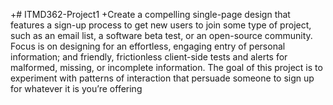  +# ITMD362-Project1
 +Create a compelling single-page design that features a sign-up process to get new users to join some type of project, such as an email list, a software beta test, or an open-source community. Focus is on designing for an effortless, engaging entry of personal information; and friendly, frictionless client-side tests and alerts for malformed, missing, or incomplete information. The goal of this project is to experiment with patterns of interaction that persuade someone to sign up for whatever it is you’re offering
